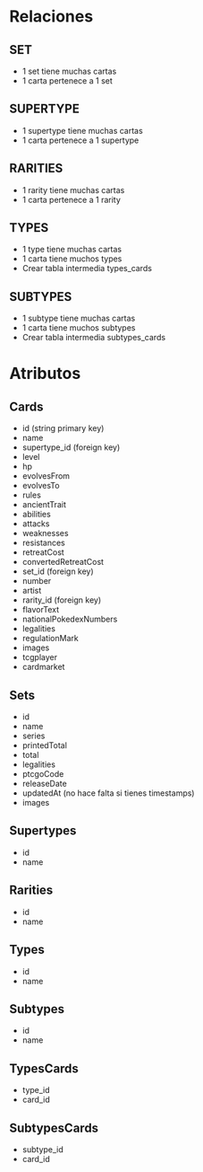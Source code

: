 # Relaciones
## SET
  * 1 set tiene muchas cartas
  * 1 carta pertenece a 1 set

## SUPERTYPE
  * 1 supertype tiene muchas cartas
  * 1 carta pertenece a 1 supertype

## RARITIES
  * 1 rarity tiene muchas cartas
  * 1 carta pertenece a 1 rarity

## TYPES
  * 1 type tiene muchas cartas
  * 1 carta tiene muchos types
  * Crear tabla intermedia types_cards

## SUBTYPES
  * 1 subtype tiene muchas cartas
  * 1 carta tiene muchos subtypes
  * Crear tabla intermedia subtypes_cards
 
# Atributos
## Cards
  * id (string primary key)
  * name
  * supertype_id (foreign key)
  * level
  * hp
  * evolvesFrom
  * evolvesTo
  * rules
  * ancientTrait
  * abilities
  * attacks
  * weaknesses
  * resistances
  * retreatCost
  * convertedRetreatCost
  * set_id (foreign key)
  * number
  * artist
  * rarity_id (foreign key)
  * flavorText
  * nationalPokedexNumbers
  * legalities
  * regulationMark
  * images
  * tcgplayer
  * cardmarket

## Sets
  * id
  * name
  * series
  * printedTotal
  * total
  * legalities
  * ptcgoCode
  * releaseDate
  * updatedAt (no hace falta si tienes timestamps)
  * images

## Supertypes
  * id
  * name

## Rarities
  * id
  * name

## Types
  * id
  * name

## Subtypes
  * id
  * name

## TypesCards
  * type_id
  * card_id

## SubtypesCards
  * subtype_id
  * card_id
